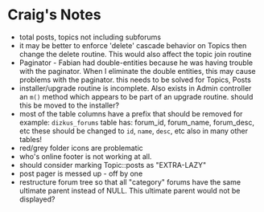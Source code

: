 Craig's Notes
=============

 - total posts, topics not including subforums
 - it may be better to enforce 'delete' cascade behavior on Topics then change
   the delete routine. This would also affect the topic join routine
 - Paginator - Fabian had double-entities because he was having trouble with 
   the paginator. When I eliminate the double entities, this may cause problems
   with the paginator. this needs to be solved for Topics, Posts
 - installer/upgrade routine is incomplete. Also exists in Admin controller an
   `m()` method which appears to be part of an upgrade routine. should this be
   moved to the installer?
 - most of the table columns have a prefix that should be removed
   for example: `dizkus_forums` table has: forum_id, forum_name, forum_desc, etc
   these should be changed to `id`, `name`, `desc`, etc
   also in many other tables!
 - red/grey folder icons are problematic
 - who's online footer is not working at all.
 - should consider marking Topic::posts as "EXTRA-LAZY"
 - post pager is messed up - off by one
 - restructure forum tree so that all "category" forums have the same ultimate
   parent instead of NULL. This ultimate parent would not be displayed?